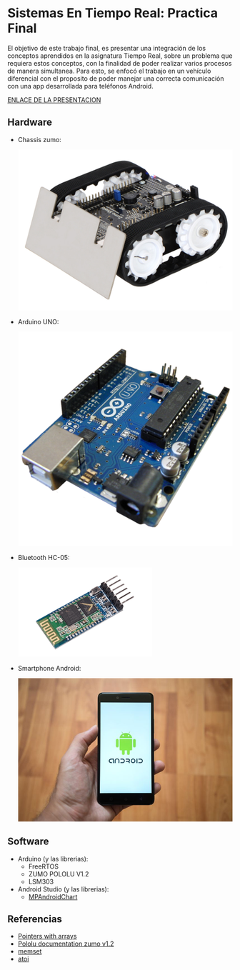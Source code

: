# Sistemas En Tiempo Real: Practica Final

El objetivo de este trabajo final, es presentar una integración de los conceptos aprendidos en la asignatura Tiempo Real, sobre un problema que requiera estos conceptos, con la finalidad de poder realizar varios procesos de manera simultanea. Para esto, se enfocó el trabajo en un vehículo diferencial con el proposito de poder manejar una correcta comunicación con una app desarrollada para teléfonos Android.

[ENLACE DE LA PRESENTACION](https://docs.google.com/presentation/d/1EZawTi2jvQQPIEeSFLhL-LtZWVSkcx7nm1-RAfVVuhY/edit?usp=sharing)

## Hardware ##
- Chassis zumo:
  
  ![](media/pololu_chassis_v2.jpg)

- Arduino UNO:
  
  ![](media/arduino.png)

- Bluetooth HC-05:
  
  ![](media/HC05.png)

- Smartphone Android:
  
  ![](media/android.jpg)

## Software ##

- Arduino (y las librerias):
  - FreeRTOS
  - ZUMO POLOLU V1.2    
  - LSM303
- Android Studio (y las librerias):
  - [MPAndroidChart](https://github.com/PhilJay/MPAndroidChart)

## Referencias ##
- [Pointers with arrays](https://www.studytonight.com/c/pointers-with-array.php)
- [Pololu documentation zumo v1.2](https://www.pololu.com/docs/0J57/3.d)
- [memset](https://www.tutorialspoint.com/c_standard_library/c_function_memset.htm)
- [atoi](https://www.tutorialspoint.com/c_standard_library/c_function_atoi.htm)
